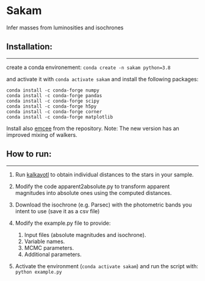# Sakam
Infer masses from luminosities and isochrones

## Installation:
----------------
create a conda environement:
```conda create -n sakam python=3.8```

and activate it with ``conda activate sakam``
and install the following packages:
```
conda install -c conda-forge numpy
conda install -c conda-forge pandas
conda install -c conda-forge scipy
conda install -c conda-forge h5py
conda install -c conda-forge corner
conda install -c conda-forge matplotlib
```
Install also [emcee](https://github.com/dfm/emcee) from the repository.
Note: The new version has an improved mixing of walkers.

## How to run:
--------------
1. Run [kalkayotl](https://github.com/olivares-j/Kalkayotl) to obtain individual distances to the stars in your sample.
2. Modify the code apparent2absolute.py to transform apparent magnitudes into absolute ones using the computed distances.
3. Download the isochrone (e.g. Parsec) with the photometric bands you intent to use (save it as a csv file)
4. Modify the example.py file to provide:

   1. Input files (absolute magnitudes and isochrone). 
   2. Variable names. 
   3. MCMC parameters. 
   4. Additional parameters. 
5. Activate the environment (``conda activate sakam``) and run the script with: ``python example.py``
